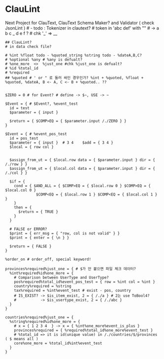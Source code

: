 # ClauLint
Next Project for ClauText, ClauText Schema Maker? and Validator ( check JsonLint )
        # - todo : Tokenizer in clautext?
          # token in 'abc def' with ""
          # -> a b c _ d e f ?
          # chk '_' => __

    ## ClauLint?
    # in data check file?

    # %int %float todo - %quoted_string %string todo - %dateA,B,C?
    # %optional %any # %any is defualt?
    # %one_more  <>  %just_one #chk %just_one is defualt?
    # %id %total_id
    # %required 
    ## %quoted # ' or " 로 둘러 싸인 경우인가? %int + %quoted, %float + %quoted, %dateA, B <- A, C <- B + %quoted.. ??


    $ZERO = 0 # for Event? # define -> $~, USE -> ~

    $Event = { # $Event?, %event_test
      id = test
      $parameter = { input }

      $return = { $COMP>EQ = { $parameter.input /./ZERO } }
    }

    $Event = { # %event_pos_test
      id = pos_test
      $parameter = { input }  # 3 4    $add = { 3 4 }
      $local = { row col }


      $assign_from_ut = { $local.row data = { $parameter.input } dir = { /./row } }
      $assign_from_ut = { $local.col data = { $parameter.input } dir = { /./col } }

      $if = { 
        cond = { $AND_ALL = { $COMP>EQ = { $local.row 0 } $COMP>EQ = { $local.col 0 } 
                  $COMP<EQ = { $local.row 1 } $COMP<EQ = { $local.col 1 } } 
        }
        then = {
          $return = { TRUE }
        }
      }

      # FALSE or ERROR?
      $print = { err_msg = { "row, col is not valid" } }
      $print = { enter = { \n } }

      $return = { FALSE }
    }

    %order_on # order_off, special keyword!

    provinces%required%just_one = { # $가 안 붙으면 파일 체크 데이터?
      %int%required%id%one_more = {
        # Comparison between UserType and UserType?
        pos%required%total_id%event_pos_test = { row = %int col = %int } 
        country%required = %string
        tax%required = %int%event_test # exist - pos, country
        # IS_EXIST? -> $is_item_exist, 2 = { /./a } # 2는 use ToBool4?
        #           -> $is_usertype_exist, 2 = { /./abc }
      }
    }

    countries%required%just_one = {
      %string%required%id%one_more = {
        # x = { 1 2 3 4  } -> x = { %int%one_more%event_is_plus }
        provinces%required = { %required%total_id%one_more%event_test } 
        # %total_id => it is id(unique value) in /./countries/$/provinces ( $ means all ) 
        core%one_more = %total_id%int%event_test
      }
    }


